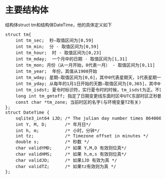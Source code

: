 # 主要结构体
结构体struct tm和结构体DateTime，他的具体定义如下
<pre>
struct tm{
    int tm_sec;  秒–取值区间为[0,59]
    int tm_min;  分 - 取值区间为[0,59]
    int tm_hour;  时 - 取值区间为[0,23]
    int tm_mday;  一个月中的日期 - 取值区间为[1,31]
    int tm_mon; 月份（从一月开始，0代表一月） - 取值区间为[0,11]
    int tm_year;  年份，其值从1900开始
    int tm_wday; 星期–取值区间为[0,6]，其中0代表星期天，1代表星期一，以此类推
    int tm_yday; 从每年的1月1日开始的天数–取值区间为[0,365]，其中0代表1月1日，1代表1月2日，以此类推
    int tm_isdst; 夏令时标识符，实行夏令时的时候，tm_isdst为正。不实行夏令时的进候，tm_isdst为0；不了解情况时，tm_isdst()为负。
    long int tm_gmtoff; 指定了日期变更线东面时区中UTC东部时区正秒数或UTC西部时区的负秒数
    const char *tm_zone; 当前时区的名字(与环境变量TZ有关)
};
struct DateTime {
    sqlite3_int64 iJD; /* The julian day number times 86400000 *//*一天的毫秒数*/
    int Y, M, D;       /* 年月日*/
    int h, m;          /* 小时，分钟*/
    int tz;            /* Timezone offset in minutes */
    double s;          /* 秒数 */
    char validYMD;     /* 如果 Y,M,D 有效则位真*/
    char validHMS;     /* 如果 h,m,s 有效则位真*/
    char validJD;      /* 如果iJD 有效为真 */
    char validTZ;      /* 如果tz有效则为真 */
};
</pre>
